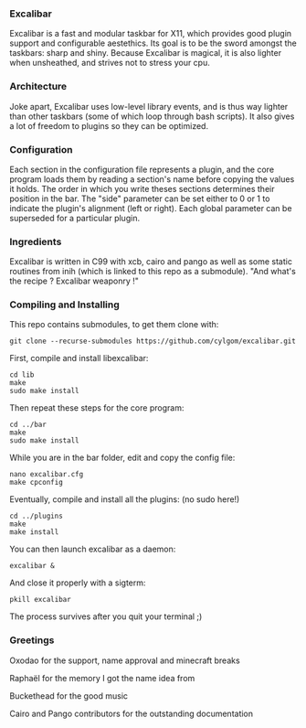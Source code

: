 ### Excalibar
Excalibar is a fast and modular taskbar for X11, which provides good
plugin support and configurable aestethics. Its goal is to be the sword
amongst the taskbars: sharp and shiny. Because Excalibar is magical,
it is also lighter when unsheathed, and strives not to stress your cpu.

### Architecture 
Joke apart, Excalibar uses low-level library events, and is thus way
lighter than other taskbars (some of which loop through bash scripts).
It also gives a lot of freedom to plugins so they can be optimized.

### Configuration
Each section in the configuration file represents a plugin, and the core
program loads them by reading a section's name before copying the values
it holds. The order in which you write theses sections determines their
position in the bar. The "side" parameter can be set either to 0 or 1 to
indicate the plugin's alignment (left or right). Each global parameter
can be superseded for a particular plugin.

### Ingredients
Excalibar is written in C99 with xcb, cairo and pango as well as some
static routines from inih (which is linked to this repo as a submodule).
"And what's the recipe ? Excalibar weaponry !"

### Compiling and Installing
This repo contains submodules, to get them clone with:
```
git clone --recurse-submodules https://github.com/cylgom/excalibar.git
```
First, compile and install libexcalibar:
```
cd lib
make
sudo make install
```
Then repeat these steps for the core program:
```
cd ../bar
make
sudo make install
```
While you are in the bar folder, edit and copy the config file:
```
nano excalibar.cfg
make cpconfig
```
Eventually, compile and install all the plugins: (no sudo here!)
```
cd ../plugins
make
make install
```
You can then launch excalibar as a daemon:
```
excalibar &
```
And close it properly with a sigterm:
```
pkill excalibar
```
The process survives after you quit your terminal ;)

### Greetings
Oxodao for the support, name approval and minecraft breaks

Raphaël for the memory I got the name idea from

Buckethead for the good music

Cairo and Pango contributors for the outstanding documentation
